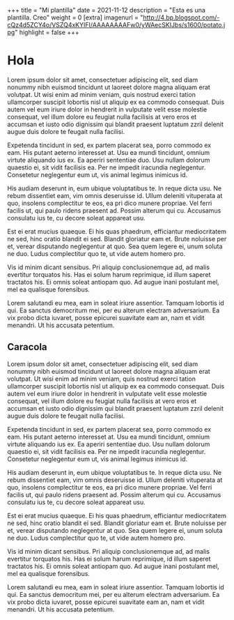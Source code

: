 +++
title = "Mi plantilla"
date = 2021-11-12
description = "Esta es una plantilla. Creo"
weight = 0
[extra]
imagenurl = "http://4.bp.blogspot.com/-cQz4d5ZCY4o/VSZQ4xKYIFI/AAAAAAAAFw0/yWAecSKIJbs/s1600/potato.jpg"
highlight = false
+++

# Hola

Lorem ipsum dolor sit amet, consectetuer adipiscing elit, sed diam nonummy nibh euismod tincidunt ut laoreet dolore magna aliquam erat volutpat. Ut wisi enim ad minim veniam, quis nostrud exerci tation ullamcorper suscipit lobortis nisl ut aliquip ex ea commodo consequat. Duis autem vel eum iriure dolor in hendrerit in vulputate velit esse molestie consequat, vel illum dolore eu feugiat nulla facilisis at vero eros et accumsan et iusto odio dignissim qui blandit praesent luptatum zzril delenit augue duis dolore te feugait nulla facilisi.

Expetenda tincidunt in sed, ex partem placerat sea, porro commodo ex eam. His putant aeterno interesset at. Usu ea mundi tincidunt, omnium virtute aliquando ius ex. Ea aperiri sententiae duo. Usu nullam dolorum quaestio ei, sit vidit facilisis ea. Per ne impedit iracundia neglegentur. Consetetur neglegentur eum ut, vis animal legimus inimicus id.

His audiam deserunt in, eum ubique voluptatibus te. In reque dicta usu. Ne rebum dissentiet eam, vim omnis deseruisse id. Ullum deleniti vituperata at quo, insolens complectitur te eos, ea pri dico munere propriae. Vel ferri facilis ut, qui paulo ridens praesent ad. Possim alterum qui cu. Accusamus consulatu ius te, cu decore soleat appareat usu.

Est ei erat mucius quaeque. Ei his quas phaedrum, efficiantur mediocritatem ne sed, hinc oratio blandit ei sed. Blandit gloriatur eam et. Brute noluisse per et, verear disputando neglegentur at quo. Sea quem legere ei, unum soluta ne duo. Ludus complectitur quo te, ut vide autem homero pro.

Vis id minim dicant sensibus. Pri aliquip conclusionemque ad, ad malis evertitur torquatos his. Has ei solum harum reprimique, id illum saperet tractatos his. Ei omnis soleat antiopam quo. Ad augue inani postulant mel, mel ea qualisque forensibus.

Lorem salutandi eu mea, eam in soleat iriure assentior. Tamquam lobortis id qui. Ea sanctus democritum mei, per eu alterum electram adversarium. Ea vix probo dicta iuvaret, posse epicurei suavitate eam an, nam et vidit menandri. Ut his accusata petentium.

## Caracola

Lorem ipsum dolor sit amet, consectetuer adipiscing elit, sed diam nonummy nibh euismod tincidunt ut laoreet dolore magna aliquam erat volutpat. Ut wisi enim ad minim veniam, quis nostrud exerci tation ullamcorper suscipit lobortis nisl ut aliquip ex ea commodo consequat. Duis autem vel eum iriure dolor in hendrerit in vulputate velit esse molestie consequat, vel illum dolore eu feugiat nulla facilisis at vero eros et accumsan et iusto odio dignissim qui blandit praesent luptatum zzril delenit augue duis dolore te feugait nulla facilisi.

Expetenda tincidunt in sed, ex partem placerat sea, porro commodo ex eam. His putant aeterno interesset at. Usu ea mundi tincidunt, omnium virtute aliquando ius ex. Ea aperiri sententiae duo. Usu nullam dolorum quaestio ei, sit vidit facilisis ea. Per ne impedit iracundia neglegentur. Consetetur neglegentur eum ut, vis animal legimus inimicus id.

His audiam deserunt in, eum ubique voluptatibus te. In reque dicta usu. Ne rebum dissentiet eam, vim omnis deseruisse id. Ullum deleniti vituperata at quo, insolens complectitur te eos, ea pri dico munere propriae. Vel ferri facilis ut, qui paulo ridens praesent ad. Possim alterum qui cu. Accusamus consulatu ius te, cu decore soleat appareat usu.

Est ei erat mucius quaeque. Ei his quas phaedrum, efficiantur mediocritatem ne sed, hinc oratio blandit ei sed. Blandit gloriatur eam et. Brute noluisse per et, verear disputando neglegentur at quo. Sea quem legere ei, unum soluta ne duo. Ludus complectitur quo te, ut vide autem homero pro.

Vis id minim dicant sensibus. Pri aliquip conclusionemque ad, ad malis evertitur torquatos his. Has ei solum harum reprimique, id illum saperet tractatos his. Ei omnis soleat antiopam quo. Ad augue inani postulant mel, mel ea qualisque forensibus.

Lorem salutandi eu mea, eam in soleat iriure assentior. Tamquam lobortis id qui. Ea sanctus democritum mei, per eu alterum electram adversarium. Ea vix probo dicta iuvaret, posse epicurei suavitate eam an, nam et vidit menandri. Ut his accusata petentium.
